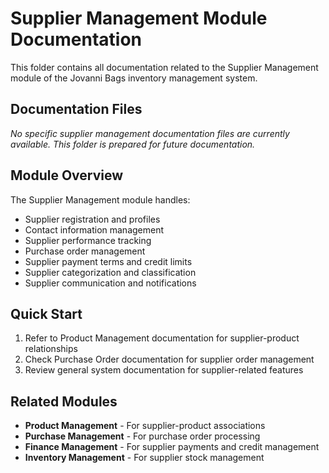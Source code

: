 # Supplier Management Module Documentation

This folder contains all documentation related to the Supplier Management module of the Jovanni Bags inventory management system.

## Documentation Files

*No specific supplier management documentation files are currently available. This folder is prepared for future documentation.*

## Module Overview

The Supplier Management module handles:
- Supplier registration and profiles
- Contact information management
- Supplier performance tracking
- Purchase order management
- Supplier payment terms and credit limits
- Supplier categorization and classification
- Supplier communication and notifications

## Quick Start

1. Refer to Product Management documentation for supplier-product relationships
2. Check Purchase Order documentation for supplier order management
3. Review general system documentation for supplier-related features

## Related Modules

- **Product Management** - For supplier-product associations
- **Purchase Management** - For purchase order processing
- **Finance Management** - For supplier payments and credit management
- **Inventory Management** - For supplier stock management





